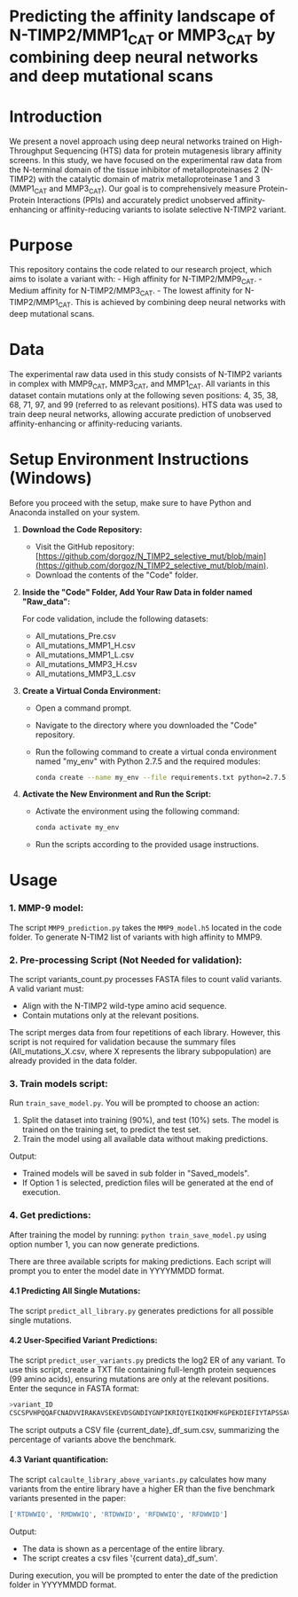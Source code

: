 # Predicting the affinity landscape of N-TIMP2/MMP1<sub>CAT</sub> or MMP3<sub>CAT</sub> by combining deep neural networks and deep mutational scans

# Introduction

We present a novel approach using deep neural networks trained on High-Throughput Sequencing (HTS) data for protein mutagenesis library affinity screens.
In this study, we have focused on the experimental raw data from the N-terminal domain of the tissue inhibitor of metalloproteinases 2 (N-TIMP2) with the catalytic domain of matrix metalloproteinase 1 and 3 (MMP1<sub>CAT</sub> and MMP3<sub>CAT</sub>). Our goal is to comprehensively measure Protein-Protein Interactions (PPIs) and accurately predict unobserved affinity-enhancing or affinity-reducing variants to isolate selective N-TIMP2 variant.

# Purpose

This repository contains the code related to our research project, which aims to isolate a variant with:
   	- High affinity for N-TIMP2/MMP9<sub>CAT</sub>.
    	- Medium affinity for N-TIMP2/MMP3<sub>CAT</sub>.
     	- The lowest affinity for N-TIMP2/MMP1<sub>CAT</sub>.
This is achieved by combining deep neural networks with deep mutational scans.

# Data
The experimental raw data used in this study consists of N-TIMP2 variants in complex with MMP9<sub>CAT</sub>, MMP3<sub>CAT</sub>, and MMP1<sub>CAT</sub>.
All variants in this dataset contain mutations only at the following seven positions: 4, 35, 38, 68, 71, 97, and 99 (referred to as relevant positions).
HTS data was used to train deep neural networks, allowing accurate prediction of unobserved affinity-enhancing or affinity-reducing variants.

# Setup Environment Instructions (Windows)

Before you proceed with the setup, make sure to have Python and Anaconda installed on your system.


1. **Download the Code Repository:**
   - Visit the GitHub repository: [https://github.com/dorgoz/N_TIMP2_selective_mut/blob/main](https://github.com/dorgoz/N_TIMP2_selective_mut/blob/main).
   - Download the contents of the "Code" folder.

2. **Inside the "Code" Folder, Add Your Raw Data in folder named "Raw_data":**

   For code validation, include the following datasets:
   	- All_mutations_Pre.csv
   	- All_mutations_MMP1_H.csv
   	- All_mutations_MMP1_L.csv
   	- All_mutations_MMP3_H.csv
   	- All_mutations_MMP3_L.csv


3. **Create a Virtual Conda Environment:**
   - Open a command prompt.
   - Navigate to the directory where you downloaded the "Code" repository.
   - Run the following command to create a virtual conda environment named "my_env" with Python 2.7.5 and the required modules:
     
     ```bash
     conda create --name my_env --file requirements.txt python=2.7.5
     ```

4. **Activate the New Environment and Run the Script:**
   - Activate the environment using the following command:
     ```bash
     conda activate my_env
     ```
   - Run the scripts according to the provided usage instructions.


# Usage
### 1. MMP-9 model:
The script `MMP9_prediction.py` takes the `MMP9_model.h5` located in the code folder. To generate N-TIM2 list of variants with high affinity to MMP9.

### 2.	Pre-processing Script (Not Needed for validation):
The script variants_count.py processes FASTA files to count valid variants.
A valid variant must:  
* Align with the N-TIMP2 wild-type amino acid sequence.
* Contain mutations only at the relevant positions.
 
The script merges data from four repetitions of each library.
However, this script is not required for validation because the summary files (All_mutations_X.csv, where X represents the library subpopulation) are already provided in the data folder.

### 3.	Train models script:
Run `train_save_model.py`. You will be prompted to choose an action:
1. Split the dataset into training (90%), and test (10%) sets. The model is trained on the training set, to predict the test set.
2. Train the model using all available data without making predictions.
   
Output:
* Trained models will be saved in sub folder in "Saved_models".
* If Option 1 is selected, prediction files will be generated at the end of execution.

### 4.	Get predictions:
After training the model by running: `python train_save_model.py` using option number 1, you can now generate predictions.

There are three available scripts for making predictions.
Each script will prompt you to enter the model date in YYYYMMDD format.

#### 4.1	Predicting All Single Mutations:
The script `predict_all_library.py` generates predictions for all possible single mutations.

#### 4.2	User-Specified Variant Predictions:
The script `predict_user_variants.py` predicts the log2 ER of any variant.
To use this script, create a TXT file containing full-length protein sequences (99 amino acids), ensuring mutations are only at the relevant positions.
Enter the sequnce in FASTA format:
```bash
>variant_ID
CSCSPVHPQQAFCNADVVIRAKAVSEKEVDSGNDIYGNPIKRIQYEIKQIKMFKGPEKDIEFIYTAPSSAVCGVSLDVGGKKEYLIAGKAEGDGKMHIT
```
The script outputs a CSV file {current_date}_df_sum.csv, summarizing the percentage of variants above the benchmark.

#### 4.3	Variant quantification:
The script `calcaulte_library_above_variants.py` calculates how many variants from the entire library have a higher ER than the five benchmark variants presented in the paper:
```bash
['RTDWWIQ', 'RMDWWIQ', 'RTDWWID', 'RFDWWIQ', 'RFDWWID']
```

Output:
* The data is shown as a percentage of the entire library.
* The script creates a csv files '{current data}_df_sum'.
   
During execution, you will be prompted to enter the date of the prediction folder in YYYYMMDD format.


